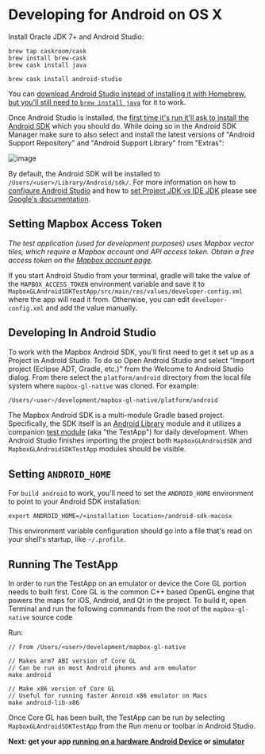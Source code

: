 # Developing for Android on OS X

Install Oracle JDK 7+ and Android Studio:

    brew tap caskroom/cask
    brew install brew-cask
    brew cask install java

    brew cask install android-studio

You can [download Android Studio instead of installing it with Homebrew, but you'll still need to `brew install java`](https://developer.android.com/sdk/index.html)
for it to work.

Once Android Studio is installed, the [first time it's run it'll ask to install the Android SDK](http://developer.android.com/sdk/installing/index.html?pkg=studio) which you should do.  While doing so in the Android SDK Manager make sure to also select and install the latest versions of "Android Support Repository" and "Android Support Library" from "Extras":

![image](https://cloud.githubusercontent.com/assets/98601/9915837/289f398e-5c6e-11e5-9a84-ed4d08d52d1f.png)

By default, the Android SDK will be installed to `/Users/<user>/Library/Android/sdk/`.  For more information on how to [configure Android Studio](http://tools.android.com/tech-docs/configuration) and how to [set Project JDK vs IDE JDK](http://tools.android.com/tech-docs/configuration/osx-jdk) please see [Google's documentation](http://tools.android.com/overview).

## Setting Mapbox Access Token

_The test application (used for development purposes) uses Mapbox vector tiles, which require a Mapbox account and API access token. Obtain a free access token on the [Mapbox account page](https://www.mapbox.com/studio/account/tokens/)._

If you start Android Studio from your terminal, gradle will take the value of the `MAPBOX_ACCESS_TOKEN` environment variable and save it to `MapboxGLAndroidSDKTestApp/src/main/res/values/developer-config.xml` where the app will read it from. Otherwise,
you can edit `developer-config.xml` and add the value manually.

## Developing In Android Studio

To work with the Mapbox Android SDK, you'll first need to get it set up as a Project in Android Studio.  To do so Open Android Studio and select "Import project (Eclipse ADT, Gradle, etc.)" from the Welcome to Android Studio dialog.  From there select the `platform/android` directory from the local file system where `mapbox-gl-native` was cloned.  For example:

```sh
/Users/<user>/development/mapbox-gl-native/platform/android
```

The Mapbox Android SDK is a multi-module Gradle based project.  Specifically, the SDK itself is an [Android Library](http://developer.android.com/tools/projects/index.html#LibraryModules) module and it utilizes a companion [test module](http://developer.android.com/tools/projects/index.html#testing) (aka "the TestApp") for daily development.  When Android Studio finishes importing the project both `MapboxGLAndroidSDK` and `MapboxGLAndroidSDKTestApp` modules should be visible.

## Setting `ANDROID_HOME`

For `build android` to work, you'll need to set the `ANDROID_HOME` environment
to point to your Android SDK installation:

```
export ANDROID_HOME=/<installation location>/android-sdk-macosx
```

This environment variable configuration should go into a file that's read on
your shell's startup, like `~/.profile`.

## Running The TestApp

In order to run the TestApp on an emulator or device the Core GL portion needs to built first.  Core GL is the common C++ based OpenGL engine that powers the maps for iOS, Android, and Qt in the project.  To build it, open Terminal and run the following commands from the root of the `mapbox-gl-native` source code

Run:

    // From /Users/<user>/development/mapbox-gl-native

    // Makes arm7 ABI version of Core GL
    // Can be run on most Android phones and arm emulator
    make android
    
    // Make x86 version of Core GL
    // Useful for running faster Anroid x86 emulator on Macs
    make android-lib-x86

Once Core GL has been built, the TestApp can be run by selecting `MapboxGLAndroidSDKTestApp` from the Run menu or toolbar in Android Studio.

**Next: get your app [running on a hardware Android Device](docs/ANDROID_DEVICE.md) or [simulator](docs/ANDROID_SIMULATOR.md)**
